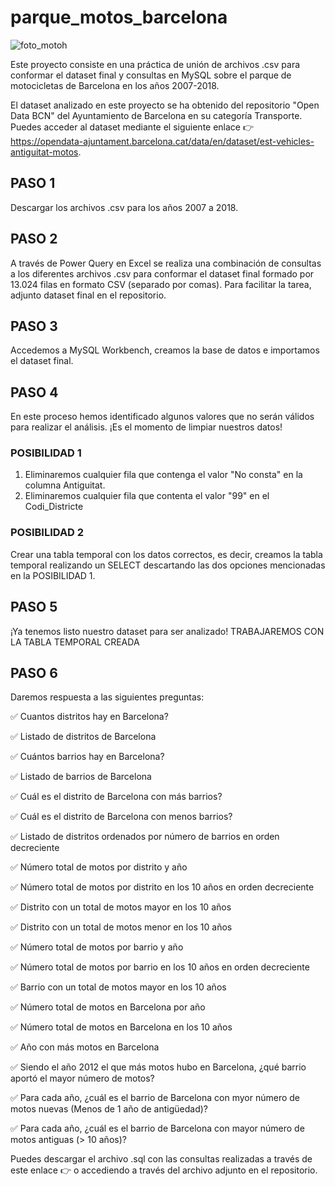 # parque_motos_barcelona

![foto_motoh](motohBarcelona.jpg)

Este proyecto consiste en una práctica de unión de archivos .csv para conformar el dataset final y consultas en MySQL sobre el parque de motocicletas de Barcelona en los años 2007-2018.

El dataset analizado en este proyecto se ha obtenido del repositorio "Open Data BCN" del Ayuntamiento de Barcelona en su categoría Transporte.
Puedes acceder al dataset mediante el siguiente enlace 👉​ https://opendata-ajuntament.barcelona.cat/data/en/dataset/est-vehicles-antiguitat-motos.

## PASO 1
Descargar los archivos .csv para los años 2007 a 2018.

## PASO 2
A través de Power Query en Excel se realiza una combinación de consultas a los diferentes archivos .csv para conformar el dataset final formado por 13.024 filas en formato CSV (separado por comas).
Para facilitar la tarea, adjunto dataset final en el repositorio.

## PASO 3
Accedemos a MySQL Workbench, creamos la base de datos e importamos el dataset final.

## PASO 4
En este proceso hemos identificado algunos valores que no serán válidos para realizar el análisis. ¡Es el momento de limpiar nuestros datos!

### POSIBILIDAD 1
1. Eliminaremos cualquier fila que contenga el valor "No consta" en la columna Antiguitat.
2. Eliminaremos cualquier fila que contenta el valor "99" en el Codi_Districte

### POSIBILIDAD 2
Crear una tabla temporal con los datos correctos, es decir, creamos la tabla temporal realizando un SELECT descartando las dos opciones mencionadas en la POSIBILIDAD 1.

## PASO 5
¡Ya tenemos listo nuestro dataset para ser analizado! 
TRABAJAREMOS CON LA TABLA TEMPORAL CREADA

## PASO 6
Daremos respuesta a las siguientes preguntas:

✅​ Cuantos distritos hay en Barcelona?

✅​ Listado de distritos de Barcelona

✅​ Cuántos barrios hay en Barcelona?

✅​ Listado de barrios de Barcelona

✅​ Cuál es el distrito de Barcelona con más barrios?

✅​ Cuál es el distrito de Barcelona con menos barrios?

✅​ Listado de distritos ordenados por número de barrios en orden decreciente

✅​ Número total de motos por distrito y año

✅​ Número total de motos por distrito en los 10 años en orden decreciente

✅​ Distrito con un total de motos mayor en los 10 años

✅​ Distrito con un total de motos menor en los 10 años

✅​ Número total de motos por barrio y año

✅​ Número total de motos por barrio en los 10 años en orden decreciente

✅​ Barrio con un total de motos mayor en los 10 años

✅​ Número total de motos en Barcelona por año

✅​ Número total de motos en Barcelona en los 10 años

✅​ Año con más motos en Barcelona

✅​ Siendo el año 2012 el que más motos hubo en Barcelona, ¿qué barrio aportó el mayor número de motos?

✅​ Para cada año, ¿cuál es el barrio de Barcelona con myor número de motos nuevas (Menos de 1 año de antigüedad)?

✅​ Para cada año, ¿cuál es el barrio de Barcelona con mayor número de motos antiguas (> 10 años)?


Puedes descargar el archivo .sql con las consultas realizadas a través de este enlace 👉 o accediendo a través del archivo adjunto en el repositorio.
